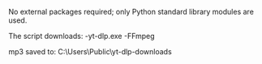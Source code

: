 No external packages required; only Python standard library modules are used.

The script downloads:
-yt-dlp.exe
-FFmpeg

mp3 saved to: C:\Users\Public\yt-dlp-downloads 
